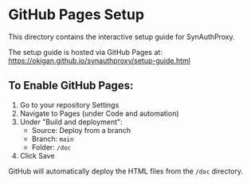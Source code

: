 # GitHub Pages Setup

This directory contains the interactive setup guide for SynAuthProxy.

The setup guide is hosted via GitHub Pages at:
https://okigan.github.io/synauthproxy/setup-guide.html

## To Enable GitHub Pages:

1. Go to your repository Settings
2. Navigate to Pages (under Code and automation)
3. Under "Build and deployment":
   - Source: Deploy from a branch
   - Branch: `main`
   - Folder: `/doc`
4. Click Save

GitHub will automatically deploy the HTML files from the `/doc` directory.
